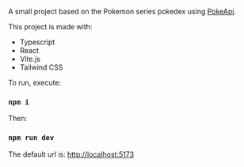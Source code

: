 A small project based on the Pokemon series pokedex using <a href="https://pokeapi.co/">PokeApi</a>.

This project is made with:

<ul>
  <li>Typescript</li>
  <li>React</li>
  <li>Vite.js</li>
  <li>Tailwind CSS</li>
</ul>

To run, execute:

### `npm i`

Then:

### `npm run dev`

The default url is: [http://localhost:5173](http://localhost:5173)